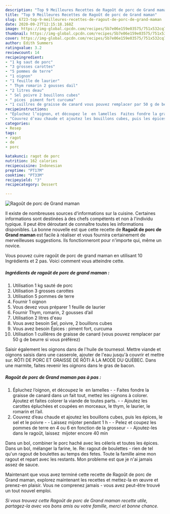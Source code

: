 ```yaml
---
description: "Top 9 Meilleures Recettes de Ragoût de porc de Grand maman"
title: "Top 9 Meilleures Recettes de Ragoût de porc de Grand maman"
slug: 6723-top-9-meilleures-recettes-de-ragout-de-porc-de-grand-maman
date: 2020-09-27T12:15:18.168Z
image: https://img-global.cpcdn.com/recipes/5b7e06e159e03575/751x532cq70/ragout-de-porc-de-grand-maman-photo-principale-de-la-recette.jpg
thumbnail: https://img-global.cpcdn.com/recipes/5b7e06e159e03575/751x532cq70/ragout-de-porc-de-grand-maman-photo-principale-de-la-recette.jpg
cover: https://img-global.cpcdn.com/recipes/5b7e06e159e03575/751x532cq70/ragout-de-porc-de-grand-maman-photo-principale-de-la-recette.jpg
author: Edith Summers
ratingvalue: 3.2
reviewcount: 14
recipeingredient:
- "1 kg saut de porc"
- "3 grosses carottes"
- "5 pommes de terre"
- "1 oignon"
- "1 feuille de laurier"
- " Thym romarin 2 gousses dail"
- "2 litres deau"
- " Sel poivre 2 bouillons cubes"
- " pices  piment fort curcuma"
- "1 cuillres de graisse de canard vous pouvez remplacer par 50 g de beurre si vous prfrez"
recipeinstructions:
- "Épluchez l’oignon, et découpez le  en lamelles  Faites fondre la graisse de canard dans un fait tout, mettez les oignons à colorer. Ajoutez et faites colorer la viande de toutes parts.  Ajoutez les carottes épluchées et coupées en morceaux, le thym, le laurier, le romarin et l’ail."
- "Couvrez d’eau chaude et ajoutez les bouillons cubes, puis les épices, le sel et le poivre  Laissez mijoter pendant 1 h  Pelez et coupez les pommes de terre en 4 ou 6 en fonction de la grosseur  Ajoutez-les  dans le ragoût, laissez  mijoter encore 40 min"
categories:
- Resep
tags:
- ragot
- de
- porc

katakunci: ragot de porc 
nutrition: 162 calories
recipecuisine: Indonesian
preptime: "PT17M"
cooktime: "PT33M"
recipeyield: "3"
recipecategory: Dessert

---
```



![Ragoût de porc de Grand maman](https://img-global.cpcdn.com/recipes/5b7e06e159e03575/751x532cq70/ragout-de-porc-de-grand-maman-photo-principale-de-la-recette.jpg)

Il existe de nombreuses sources d'informations sur la cuisine. Certaines informations sont destinées à des chefs compétents et non à l'individu typique. Il peut être déroutant de connaître toutes les informations disponibles. La bonne nouvelle est que cette recette de <strong> Ragoût de porc de Grand maman </strong> est facile à réaliser et vous fournira certainement de merveilleuses suggestions. Ils fonctionneront pour n'importe qui, même un novice.

<!--inarticleads1-->

Vous pouvez cuire ragoût de porc de grand maman en utilisant 10 Ingrédients et 2 pas. Voici comment vous atteindre cette.

##### Ingrédients de ragoût de porc de grand maman :

1. Utilisation 1 kg sauté de porc
1. Utilisation 3 grosses carottes
1. Utilisation 5 pommes de terre
1. Fournir 1 oignon
1. Vous devez vous préparer 1 feuille de laurier
1. Fournir  Thym, romarin, 2 gousses d’ail
1. Utilisation 2 litres d&#39;eau
1. Vous avez besoin  Sel, poivre, 2 bouillons cubes
1. Vous avez besoin  Épices : piment fort, curcuma
1. Utilisation 1 cuillères de graisse de canard (vous pouvez remplacer par 50 g de beurre si vous préférez)


Saisir également les oignons dans de l&#39;huile de tournesol. Mettre viande et oignons saisis dans une casserole, ajouter de l&#39;eau jusqu&#39;à couvrir et mettre sur. RÔTI DE PORC ET GRAISSE DE RÔTI À LA MODE DU QUÉBEC. Dans une marmite, faites revenir les oignons dans le gras de bacon. 

<!--inarticleads2-->

##### Ragoût de porc de Grand maman pas à pas :

1. Épluchez l’oignon, et découpez le  en lamelles -  - Faites fondre la graisse de canard dans un fait tout, mettez les oignons à colorer. Ajoutez et faites colorer la viande de toutes parts. -  - Ajoutez les carottes épluchées et coupées en morceaux, le thym, le laurier, le romarin et l’ail.
1. Couvrez d’eau chaude et ajoutez les bouillons cubes, puis les épices, le sel et le poivre -  - Laissez mijoter pendant 1 h -  - Pelez et coupez les pommes de terre en 4 ou 6 en fonction de la grosseur -  - Ajoutez-les  dans le ragoût, laissez  mijoter encore 40 min


Dans un bol, combiner le porc haché avec les céleris et toutes les épices. Dans un bol, mélanger la farine, le. Re: ragout de boulettes - rien de tel qu&#39;un ragout de boulettes au temps des fetes. Toute la famille aime mon ragout et repart avec les restants. Mon probleme est que je n&#39;ai jamais assez de sauce. 

<!--inarticleads1-->

<p>
Maintenant que vous avez terminé cette recette de Ragoût de porc de Grand maman, explorez maintenant les recettes et mettez-la en œuvre et prenez-en plaisir. Vous ne comprenez jamais - vous avez peut-être trouvé un tout nouvel emploi.
</p>

<p>
<i>Si vous trouvez cette Ragoût de porc de Grand maman recette utile, partagez-la avec vos bons amis ou votre famille, merci et bonne chance.</i>
</p>
